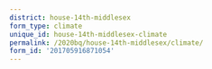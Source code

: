 ```yaml
---
district: house-14th-middlesex
form_type: climate
unique_id: house-14th-middlesex-climate
permalink: /2020bq/house-14th-middlesex/climate/
form_id: '201705916871054'
---
```

